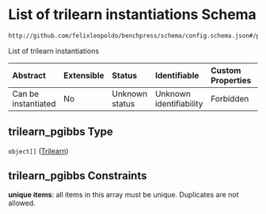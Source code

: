 # List of trilearn instantiations Schema

```txt
http://github.com/felixleopoldo/benchpress/schema/config.schema.json#/properties/resources/properties/structure_learning_algorithms/properties/trilearn_pgibbs
```

List of trilearn instantiations

| Abstract            | Extensible | Status         | Identifiable            | Custom Properties | Additional Properties | Access Restrictions | Defined In                                                       |
| :------------------ | :--------- | :------------- | :---------------------- | :---------------- | :-------------------- | :------------------ | :--------------------------------------------------------------- |
| Can be instantiated | No         | Unknown status | Unknown identifiability | Forbidden         | Allowed               | none                | [config.schema.json*](config.schema.json "open original schema") |

## trilearn_pgibbs Type

`object[]` ([Trilearn](config-definitions-trilearn.md))

## trilearn_pgibbs Constraints

**unique items**: all items in this array must be unique. Duplicates are not allowed.
